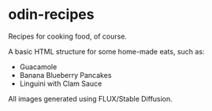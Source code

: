 # odin-recipes
Recipes for cooking food, of course.

A basic HTML structure for some home-made eats, such as:
- Guacamole
- Banana Blueberry Pancakes
- Linguini with Clam Sauce

All images generated using FLUX/Stable Diffusion.